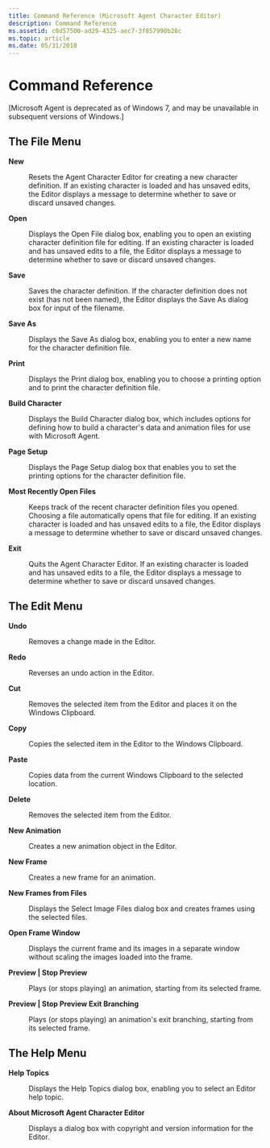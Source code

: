 ```yaml
---
title: Command Reference (Microsoft Agent Character Editor)
description: Command Reference
ms.assetid: c8d57500-ad29-4325-aec7-3f857990b28c
ms.topic: article
ms.date: 05/31/2018
---
```


# Command Reference

\[Microsoft Agent is deprecated as of Windows 7, and may be unavailable in subsequent versions of Windows.\]

## The File Menu

<dl> <dt>

<span id="New"></span><span id="new"></span><span id="NEW"></span>**New**
</dt> <dd>

Resets the Agent Character Editor for creating a new character definition. If an existing character is loaded and has unsaved edits, the Editor displays a message to determine whether to save or discard unsaved changes.

</dd> <dt>

<span id="Open"></span><span id="open"></span><span id="OPEN"></span>**Open**
</dt> <dd>

Displays the Open File dialog box, enabling you to open an existing character definition file for editing. If an existing character is loaded and has unsaved edits to a file, the Editor displays a message to determine whether to save or discard unsaved changes.

</dd> <dt>

<span id="Save"></span><span id="save"></span><span id="SAVE"></span>**Save**
</dt> <dd>

Saves the character definition. If the character definition does not exist (has not been named), the Editor displays the Save As dialog box for input of the filename.

</dd> <dt>

<span id="Save_As"></span><span id="save_as"></span><span id="SAVE_AS"></span>**Save As**
</dt> <dd>

Displays the Save As dialog box, enabling you to enter a new name for the character definition file.

</dd> <dt>

<span id="Print"></span><span id="print"></span><span id="PRINT"></span>**Print**
</dt> <dd>

Displays the Print dialog box, enabling you to choose a printing option and to print the character definition file.

</dd> <dt>

<span id="Build_Character"></span><span id="build_character"></span><span id="BUILD_CHARACTER"></span>**Build Character**
</dt> <dd>

Displays the Build Character dialog box, which includes options for defining how to build a character's data and animation files for use with Microsoft Agent.

</dd> <dt>

<span id="Page_Setup"></span><span id="page_setup"></span><span id="PAGE_SETUP"></span>**Page Setup**
</dt> <dd>

Displays the Page Setup dialog box that enables you to set the printing options for the character definition file.

</dd> <dt>

<span id="Most_Recently_Open_Files"></span><span id="most_recently_open_files"></span><span id="MOST_RECENTLY_OPEN_FILES"></span>**Most Recently Open Files**
</dt> <dd>

Keeps track of the recent character definition files you opened. Choosing a file automatically opens that file for editing. If an existing character is loaded and has unsaved edits to a file, the Editor displays a message to determine whether to save or discard unsaved changes.

</dd> <dt>

<span id="Exit"></span><span id="exit"></span><span id="EXIT"></span>**Exit**
</dt> <dd>

Quits the Agent Character Editor. If an existing character is loaded and has unsaved edits to a file, the Editor displays a message to determine whether to save or discard unsaved changes.

</dd> </dl>

## The Edit Menu

<dl> <dt>

<span id="Undo"></span><span id="undo"></span><span id="UNDO"></span>**Undo**
</dt> <dd>

Removes a change made in the Editor.

</dd> <dt>

<span id="Redo"></span><span id="redo"></span><span id="REDO"></span>**Redo**
</dt> <dd>

Reverses an undo action in the Editor.

</dd> <dt>

<span id="Cut"></span><span id="cut"></span><span id="CUT"></span>**Cut**
</dt> <dd>

Removes the selected item from the Editor and places it on the Windows Clipboard.

</dd> <dt>

<span id="Copy"></span><span id="copy"></span><span id="COPY"></span>**Copy**
</dt> <dd>

Copies the selected item in the Editor to the Windows Clipboard.

</dd> <dt>

<span id="Paste"></span><span id="paste"></span><span id="PASTE"></span>**Paste**
</dt> <dd>

Copies data from the current Windows Clipboard to the selected location.

</dd> <dt>

<span id="Delete"></span><span id="delete"></span><span id="DELETE"></span>**Delete**
</dt> <dd>

Removes the selected item from the Editor.

</dd> <dt>

<span id="New_Animation"></span><span id="new_animation"></span><span id="NEW_ANIMATION"></span>**New Animation**
</dt> <dd>

Creates a new animation object in the Editor.

</dd> <dt>

<span id="New_Frame"></span><span id="new_frame"></span><span id="NEW_FRAME"></span>**New Frame**
</dt> <dd>

Creates a new frame for an animation.

</dd> <dt>

<span id="New_Frames_from_Files"></span><span id="new_frames_from_files"></span><span id="NEW_FRAMES_FROM_FILES"></span>**New Frames from Files**
</dt> <dd>

Displays the Select Image Files dialog box and creates frames using the selected files.

</dd> <dt>

<span id="Open_Frame_Window"></span><span id="open_frame_window"></span><span id="OPEN_FRAME_WINDOW"></span>**Open Frame Window**
</dt> <dd>

Displays the current frame and its images in a separate window without scaling the images loaded into the frame.

</dd> <dt>

<span id="Preview___Stop_Preview"></span><span id="preview___stop_preview"></span><span id="PREVIEW___STOP_PREVIEW"></span>**Preview \| Stop Preview**
</dt> <dd>

Plays (or stops playing) an animation, starting from its selected frame.

</dd> <dt>

<span id="Preview___Stop_Preview_Exit_Branching"></span><span id="preview___stop_preview_exit_branching"></span><span id="PREVIEW___STOP_PREVIEW_EXIT_BRANCHING"></span>**Preview \| Stop Preview Exit Branching**
</dt> <dd>

Plays (or stops playing) an animation's exit branching, starting from its selected frame.

</dd> </dl>

## The Help Menu

<dl> <dt>

<span id="Help_Topics"></span><span id="help_topics"></span><span id="HELP_TOPICS"></span>**Help Topics**
</dt> <dd>

Displays the Help Topics dialog box, enabling you to select an Editor help topic.

</dd> <dt>

<span id="About_Microsoft_Agent_Character_Editor"></span><span id="about_microsoft_agent_character_editor"></span><span id="ABOUT_MICROSOFT_AGENT_CHARACTER_EDITOR"></span>**About Microsoft Agent Character Editor**
</dt> <dd>

Displays a dialog box with copyright and version information for the Editor.

</dd> </dl>

 

 




